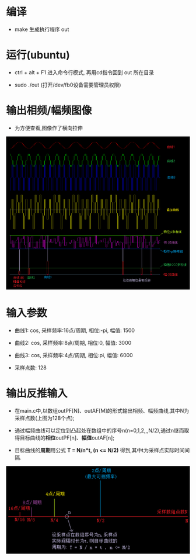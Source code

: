 # 编译

* make 生成执行程序  out

# 运行(ubuntu)

* ctrl + alt + F1 进入命令行模式, 再用cd指令回到 out 所在目录

* sudo ./out (打开/dev/fb0设备需要管理员权限)

# 输出相频/幅频图像

* 为方便查看,图像作了横向拉伸

![png](./screenshot/AF-PF-128.png)

# 输入参数

* 曲线1: cos, 采样频率:16点/周期, 相位:-pi, 幅值: 1500

* 曲线2: cos, 采样频率:8点/周期, 相位:0, 幅值: 3000

* 曲线3: cos, 采样频率:4点/周期, 相位:pi, 幅值: 6000

* 采样点数: 128

# 输出反推输入

* 在main.c中,以数组outPF[N]、outAF[M]的形式输出相频、幅频曲线,其中N为采样点数(上图为128个点);

* 通过幅频曲线可以定位到凸起处在数组中的序号n(n=0,1,2,,,N/2),通过n继而取得目标曲线的**相位**outPF[n]、**幅值**outAF[n];

* 目标曲线的**周期**用公式 **T = N/n*t, (n <= N/2)** 得到,其中t为采样点实际时间间隔.

![png](./screenshot/AF-FREQ.png)
